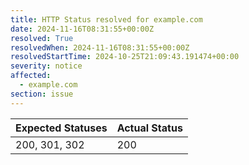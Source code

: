 ```yaml
---
title: HTTP Status resolved for example.com
date: 2024-11-16T08:31:55+00:00Z
resolved: True
resolvedWhen: 2024-11-16T08:31:55+00:00Z
resolvedStartTime: 2024-10-25T21:09:43.191474+00:00
severity: notice
affected:
  - example.com
section: issue
---
```


| Expected Statuses | Actual Status  |
|-------------------|----------------|
| 200, 301, 302 | 200 |
